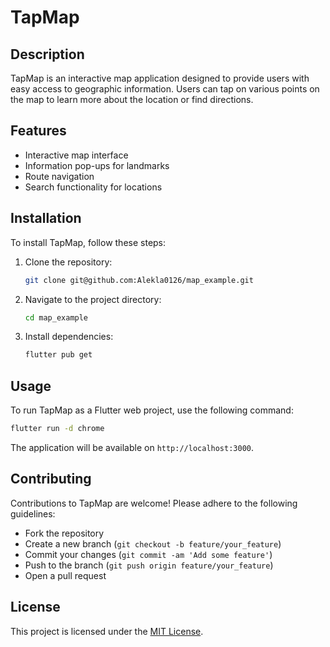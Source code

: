 # TapMap

## Description
TapMap is an interactive map application designed to provide users with easy access to geographic information. Users can tap on various points on the map to learn more about the location or find directions.

## Features
- Interactive map interface
- Information pop-ups for landmarks
- Route navigation
- Search functionality for locations

## Installation
To install TapMap, follow these steps:

1. Clone the repository:
   ```sh
   git clone git@github.com:Alekla0126/map_example.git
   ```

2. Navigate to the project directory:
   ```sh
   cd map_example
   ```

3. Install dependencies:
   ```sh
   flutter pub get
   ```

## Usage
To run TapMap as a Flutter web project, use the following command:
```sh
flutter run -d chrome
```

The application will be available on `http://localhost:3000`.

## Contributing
Contributions to TapMap are welcome! Please adhere to the following guidelines:

- Fork the repository
- Create a new branch (`git checkout -b feature/your_feature`)
- Commit your changes (`git commit -am 'Add some feature'`)
- Push to the branch (`git push origin feature/your_feature`)
- Open a pull request

## License
This project is licensed under the [MIT License](LICENSE).
